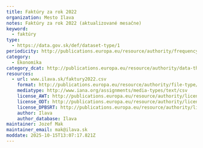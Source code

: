 ```yaml
---
title: Faktúry za rok 2022
organization: Mesto Ilava
notes: Faktúry za rok 2022 (aktualizované mesačne)
keyword:
  - faktúry
type:
  - https://data.gov.sk/def/dataset-type/1
periodicity: http://publications.europa.eu/resource/authority/frequency/MONTHLY
category:
  - Ekonomika
category_dcat: http://publications.europa.eu/resource/authority/data-theme/ECON
resources:
  - url: www.ilava.sk/faktury2022.csv
    format: http://publications.europa.eu/resource/authority/file-type/CSV
    mediatype: http://www.iana.org/assignments/media-types/text/csv
    license_AWT: http://publications.europa.eu/resource/authority/licence/CC0
    license_ODT: http://publications.europa.eu/resource/authority/licence/CC0
    license_DPBSRT: http://publications.europa.eu/resource/authority/licence/CC0
    author: Ilava
    author_database: Ilava
maintainer: Jozef Mak
maintainer_email: mak@ilava.sk
moddate: 2025-10-15T13:07:17.821Z
---
```


